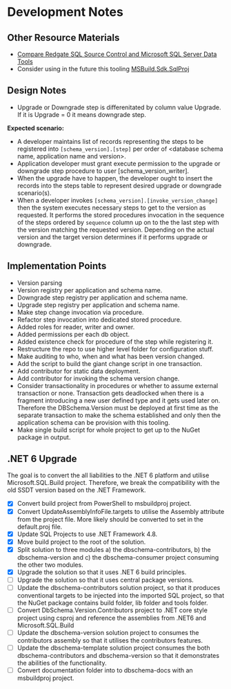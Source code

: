 ﻿# Development Notes

## Other Resource Materials

- [Compare Redgate SQL Source Control and Microsoft SQL Server Data Tools](http://dlmconsultants.com/wp-content/uploads/2018/12/Redgate-vs-SSDT-3.pdf)
- Consider using in the future this tooling [MSBuild.Sdk.SqlProj](https://github.com/rr-wfm/MSBuild.Sdk.SqlProj)

## Design Notes

- Upgrade or Downgrade step is differenitated by column value Upgrade.
  If it is Upgrade = 0 it means downgrade step.

**Expected scenario:**

- A developer maintains list of records representing the steps to be registered into `[schema_version].[step]`
  per order of \<database schema name, application name and version>.
- Application developer must grant execute permission to the upgrade or downgrade step procedure to user [schema_version_writer].
- When the upgrade have to happen, the developer ought
  to insert the records into the steps table to represent desired upgrade
  or downgrade scenario(s).
- When a developer invokes `[schema_version].[invoke_version_change]` then the system
  executes necessary steps to get to the version as requested. It performs
  the stored procedures invocation in the sequence of the steps ordered by `sequence`
  column up on to the the last step with the version matching the requested version.
  Depending on the actual version and the target version determines if it performs upgrade or downgrade.

## Implementation Points

- Version parsing
- Version registry per application and schema name.
- Downgrade step registry per application and schema name.
- Upgrade step registry per application and schema name.
- Make step change invocation via procedure.
- Refactor step invocation into dedicated stored procedure.
- Added roles for reader, writer and owner.
- Added permissions per each db object.
- Added existence check for procedure of the step while registering it.
- Restructure the repo to use higher level folder for configuration stuff.
- Make auditing to who, when and what has been version changed.
- Add the script to build the giant change script in one transaction.
- Add contributor for static data deployment.
- Add contributor for invoking the schema version change.
- Consider transactionality in procedures or whether to assume external transaction or none. Transaction gets deadlocked when there is a fragment introducing a new user defined type and it gets used later on. Therefore the DBSchema.Version must be deployed at first time as the separate transaction to make the schema established and only then the application schema can be provision with this tooling.
- Make single build script for whole project to get up to the NuGet package in output.

## .NET 6 Upgrade

The goal is to convert the all liabilities to the .NET 6 platform and utilise Microsoft.SQL.Build project. Therefore, we break the compatibility with the old SSDT version based on the .NET Framework.

- [x] Convert build project from PowerShell to msbuildproj project.
- [x] Convert UpdateAssemblyInfoFile.targets to utilise the Assembly attribute from the project file. More likely should be converted to set in the default.proj file.
- [x] Update SQL Projects to use .NET Framework 4.8.
- [x] Move build project to the root of the solution.
- [x] Split solution to three modules a) the dbschema-contributors, b) the dbschema-version and c) the dbschema-consumer project consuming the other two modules.
- [x] Upgrade the solution so that it uses .NET 6 build principles.
- [ ] Upgrade the solution so that it uses central package versions.
- [ ] Update the dbschema-contributors solution project, so that it produces conventional targets to be injected into the imported SQL project, so that the NuGet package contains build folder, lib folder and tools folder.
- [ ] Convert DbSchema.Version.Contributors project to .NET core style project using csproj and reference the assemblies from .NET6 and Microsoft.SQL.Build
- [ ] Update the dbschema-version solution project to consumes the contributors assembly so that it utilises the contributors features.
- [ ] Update the dbschema-template solution project consumes the both dbschema-contributors and dbschema-version so that it demonstrates the abilities of the functionality.
- [ ] Convert documentation folder into to dbschema-docs with an msbuildproj project.
